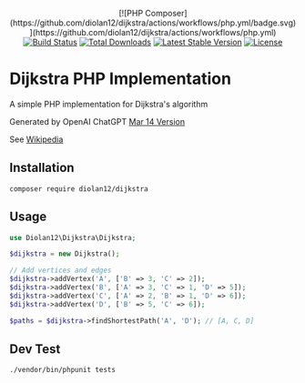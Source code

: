 <p align="center">
 [![PHP Composer](https://github.com/diolan12/dijkstra/actions/workflows/php.yml/badge.svg)](https://github.com/diolan12/dijkstra/actions/workflows/php.yml)
<a href="https://github.com/diolan12/dijkstra/actions"><img src="https://github.com/diolan12/dijkstra/workflows/tests/badge.svg" alt="Build Status"></a>
<a href="https://packagist.org/packages/diolan12/dijkstra"><img src="https://img.shields.io/packagist/dt/diolan12/dijkstra" alt="Total Downloads"></a>
<a href="https://packagist.org/packages/diolan12/dijkstra"><img src="https://img.shields.io/packagist/v/diolan12/dijkstra" alt="Latest Stable Version"></a>
<a href="https://packagist.org/packages/diolan12/dijkstra"><img src="https://img.shields.io/packagist/l/diolan12/dijkstra" alt="License"></a>
</p>

# Dijkstra PHP Implementation

 A simple PHP implementation for Dijkstra's algorithm

 Generated by OpenAI ChatGPT [Mar 14 Version](https://help.openai.com/en/articles/6825453-chatgpt-release-notes)

 See [Wikipedia](https://en.wikipedia.org/wiki/Dijkstra%27s_algorithm)

## Installation

```cli
composer require diolan12/dijkstra
```

## Usage

```php
use Diolan12\Dijkstra\Dijkstra;

$dijkstra = new Dijkstra();

// Add vertices and edges
$dijkstra->addVertex('A', ['B' => 3, 'C' => 2]);
$dijkstra->addVertex('B', ['A' => 3, 'C' => 1, 'D' => 5]);
$dijkstra->addVertex('C', ['A' => 2, 'B' => 1, 'D' => 6]);
$dijkstra->addVertex('D', ['B' => 5, 'C' => 6]);

$paths = $dijkstra->findShortestPath('A', 'D'); // [A, C, D]
```

## Dev Test

```cli
./vendor/bin/phpunit tests
```

